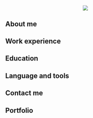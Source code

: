 <h1 align="center">
  <a href="https://git.io/typing-svg">
    <img src="https://readme-typing-svg.herokuapp.com/?lines=Kovács Káli Róbert&center=true&size=35&height=400&width=400">
  </a>
</h1>

## About me

## Work experience

## Education

## Language and tools

## Contact me

## Portfolio